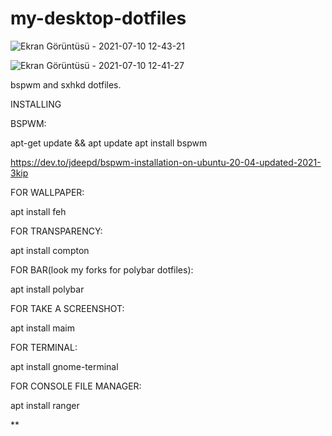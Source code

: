 # my-desktop-dotfiles


![Ekran Görüntüsü - 2021-07-10 12-43-21](https://user-images.githubusercontent.com/79804960/125158879-74667c80-e17c-11eb-9c43-a9b87d58767b.png)

![Ekran Görüntüsü - 2021-07-10 12-41-27](https://user-images.githubusercontent.com/79804960/125158838-3bc6a300-e17c-11eb-81cc-eef3a8eafa08.png)


bspwm and sxhkd dotfiles.

INSTALLING

BSPWM:

apt-get update && apt update
apt install bspwm 

https://dev.to/jdeepd/bspwm-installation-on-ubuntu-20-04-updated-2021-3kip

FOR WALLPAPER:

apt install feh

FOR TRANSPARENCY:

apt install compton

FOR BAR(look my forks for polybar dotfiles):

apt install polybar

FOR TAKE A SCREENSHOT:

apt install maim

FOR TERMINAL:

apt install gnome-terminal

FOR CONSOLE FILE MANAGER:

apt install ranger

**




